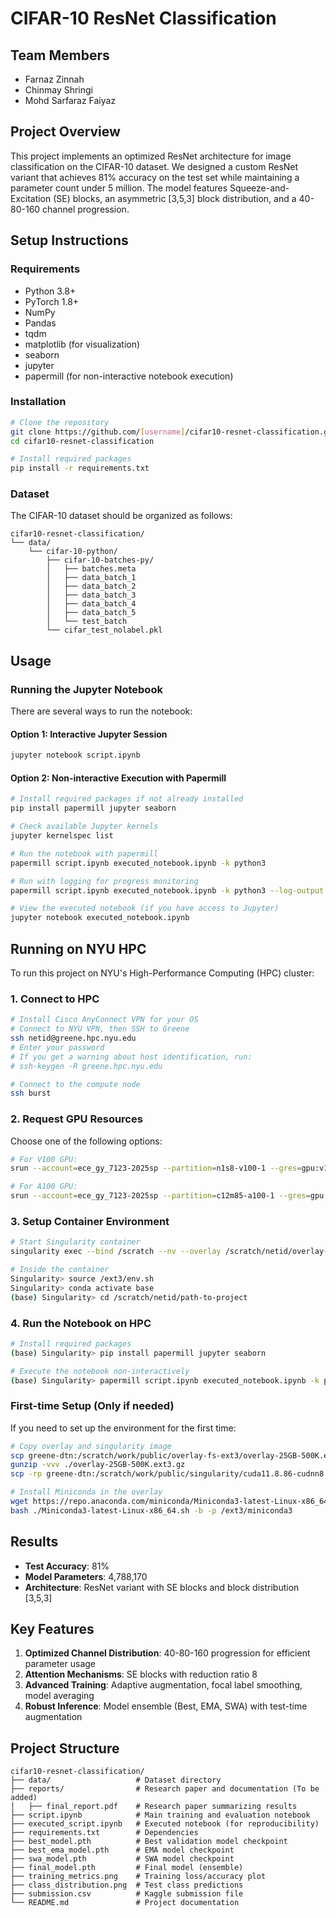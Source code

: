 # CIFAR-10 ResNet Classification

## Team Members
- Farnaz Zinnah
- Chinmay Shringi
- Mohd Sarfaraz Faiyaz

## Project Overview
This project implements an optimized ResNet architecture for image classification on the CIFAR-10 dataset. We designed a custom ResNet variant that achieves 81% accuracy on the test set while maintaining a parameter count under 5 million. The model features Squeeze-and-Excitation (SE) blocks, an asymmetric [3,5,3] block distribution, and a 40-80-160 channel progression.

## Setup Instructions

### Requirements
- Python 3.8+
- PyTorch 1.8+
- NumPy
- Pandas
- tqdm
- matplotlib (for visualization)
- seaborn
- jupyter
- papermill (for non-interactive notebook execution)

### Installation
```bash
# Clone the repository
git clone https://github.com/[username]/cifar10-resnet-classification.git
cd cifar10-resnet-classification

# Install required packages
pip install -r requirements.txt
```

### Dataset
The CIFAR-10 dataset should be organized as follows:
```
cifar10-resnet-classification/
└── data/
    └── cifar-10-python/
        ├── cifar-10-batches-py/
        │   ├── batches.meta
        │   ├── data_batch_1
        │   ├── data_batch_2
        │   ├── data_batch_3
        │   ├── data_batch_4
        │   ├── data_batch_5
        │   └── test_batch
        └── cifar_test_nolabel.pkl
```

## Usage

### Running the Jupyter Notebook
There are several ways to run the notebook:

#### Option 1: Interactive Jupyter Session
```bash
jupyter notebook script.ipynb
```

#### Option 2: Non-interactive Execution with Papermill
```bash
# Install required packages if not already installed
pip install papermill jupyter seaborn

# Check available Jupyter kernels
jupyter kernelspec list

# Run the notebook with papermill
papermill script.ipynb executed_notebook.ipynb -k python3

# Run with logging for progress monitoring
papermill script.ipynb executed_notebook.ipynb -k python3 --log-output

# View the executed notebook (if you have access to Jupyter)
jupyter notebook executed_notebook.ipynb
```

## Running on NYU HPC

To run this project on NYU's High-Performance Computing (HPC) cluster:

### 1. Connect to HPC
```bash
# Install Cisco AnyConnect VPN for your OS
# Connect to NYU VPN, then SSH to Greene
ssh netid@greene.hpc.nyu.edu
# Enter your password
# If you get a warning about host identification, run:
# ssh-keygen -R greene.hpc.nyu.edu

# Connect to the compute node
ssh burst
```

### 2. Request GPU Resources
Choose one of the following options:
```bash
# For V100 GPU:
srun --account=ece_gy_7123-2025sp --partition=n1s8-v100-1 --gres=gpu:v100:1 --time=04:00:00 --pty /bin/bash

# For A100 GPU:
srun --account=ece_gy_7123-2025sp --partition=c12m85-a100-1 --gres=gpu --time=04:00:00 --pty /bin/bash
```

### 3. Setup Container Environment
```bash
# Start Singularity container
singularity exec --bind /scratch --nv --overlay /scratch/netid/overlay-25GB-500K.ext3:rw /scratch/netid/cuda11.8.86-cudnn8.7-devel-ubuntu22.04.2.sif /bin/bash

# Inside the container
Singularity> source /ext3/env.sh
Singularity> conda activate base
(base) Singularity> cd /scratch/netid/path-to-project
```

### 4. Run the Notebook on HPC
```bash
# Install required packages
(base) Singularity> pip install papermill jupyter seaborn

# Execute the notebook non-interactively
(base) Singularity> papermill script.ipynb executed_notebook.ipynb -k python3 --log-output
```

### First-time Setup (Only if needed)
If you need to set up the environment for the first time:
```bash
# Copy overlay and singularity image
scp greene-dtn:/scratch/work/public/overlay-fs-ext3/overlay-25GB-500K.ext3.gz .
gunzip -vvv ./overlay-25GB-500K.ext3.gz
scp -rp greene-dtn:/scratch/work/public/singularity/cuda11.8.86-cudnn8.7-devel-ubuntu22.04.2.sif .

# Install Miniconda in the overlay
wget https://repo.anaconda.com/miniconda/Miniconda3-latest-Linux-x86_64.sh
bash ./Miniconda3-latest-Linux-x86_64.sh -b -p /ext3/miniconda3
```

## Results
- **Test Accuracy**: 81%
- **Model Parameters**: 4,788,170
- **Architecture**: ResNet variant with SE blocks and block distribution [3,5,3]

## Key Features
1. **Optimized Channel Distribution**: 40-80-160 progression for efficient parameter usage
2. **Attention Mechanisms**: SE blocks with reduction ratio 8 
3. **Advanced Training**: Adaptive augmentation, focal label smoothing, model averaging
4. **Robust Inference**: Model ensemble (Best, EMA, SWA) with test-time augmentation

## Project Structure
```
cifar10-resnet-classification/
├── data/                   # Dataset directory
├── reports/                # Research paper and documentation (To be added)
│   ├── final_report.pdf    # Research paper summarizing results
├── script.ipynb            # Main training and evaluation notebook
├── executed_script.ipynb   # Executed notebook (for reproducibility)
├── requirements.txt        # Dependencies
├── best_model.pth          # Best validation model checkpoint
├── best_ema_model.pth      # EMA model checkpoint
├── swa_model.pth           # SWA model checkpoint
├── final_model.pth         # Final model (ensemble)
├── training_metrics.png    # Training loss/accuracy plot
├── class_distribution.png  # Test class predictions
├── submission.csv          # Kaggle submission file
└── README.md               # Project documentation
```